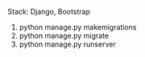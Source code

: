 Stack: Django, Bootstrap

1) python manage.py makemigrations
2) python manage.py migrate
3) python manage.py runserver
